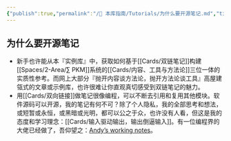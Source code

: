 ```yaml
---
{"publish":true,"permalink":"/🧰 本库指南/Tutorials/为什么要开源笔记.md","title":"为什么要开源笔记","created":"2022-08-28","modified":"2023-03-14","published":"2025-07-07T16:50:55.576+08:00","cssclasses":""}
---
```


## 为什么要开源笔记

- 新手也许能从本『实例库』中，获取如何基于[[Cards/双链笔记]]构建[[Spaces/2-Area/∑ PKM]]系统的[[Cards/内容、工具与方法论]]三位一体的实质性参考。而网上大部分『抛开内容谈方法论，抛开方法论谈工具』高屋建瓴式的文章或示例库，也许很难让你直观真切感受到双链笔记的魅力。
- 用[[Cards/双向链接]]做笔记很像编程，可以不断去引用和复用其他模块。软件源码可以开源，我的笔记有何不可？除了个人隐私，我的全部思考和想法，或短暂或永恒，或黑暗或光明，都可以公之于众，也许没有人看，但这是我的态度和学习理念：[[Cards/输入驱动输出，输出倒逼输入]]。有一位编程界的大佬已经做了，吾仰望之：[Andyʼs working notes](https://notes.andymatuschak.org/About_these_notes)。